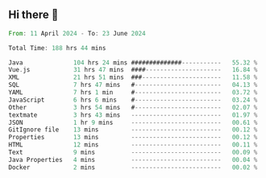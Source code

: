 ## Hi there 👋
<!--START_SECTION:waka-->

```rust
From: 11 April 2024 - To: 23 June 2024

Total Time: 188 hrs 44 mins

Java              104 hrs 24 mins ##############-----------   55.32 %
Vue.js            31 hrs 47 mins  ####---------------------   16.84 %
XML               21 hrs 51 mins  ###----------------------   11.58 %
SQL               7 hrs 47 mins   #------------------------   04.13 %
YAML              7 hrs 1 min     #------------------------   03.72 %
JavaScript        6 hrs 6 mins    #------------------------   03.24 %
Other             3 hrs 54 mins   #------------------------   02.07 %
textmate          3 hrs 43 mins   -------------------------   01.97 %
JSON              1 hr 9 mins     -------------------------   00.61 %
GitIgnore file    13 mins         -------------------------   00.12 %
Properties        13 mins         -------------------------   00.12 %
HTML              12 mins         -------------------------   00.11 %
Text              9 mins          -------------------------   00.09 %
Java Properties   4 mins          -------------------------   00.04 %
Docker            2 mins          -------------------------   00.02 %
```

<!--END_SECTION:waka-->
<!--
**lianggeshanhetao/lianggeshanhetao** is a ✨ _special_ ✨ repository because its `README.md` (this file) appears on your GitHub profile.

Here are some ideas to get you started:

- 🔭 I’m currently working on ...
- 🌱 I’m currently learning ...
- 👯 I’m looking to collaborate on ...
- 🤔 I’m looking for help with ...
- 💬 Ask me about ...
- 📫 How to reach me: ...
- 😄 Pronouns: ...
- ⚡ Fun fact: ...
-->
